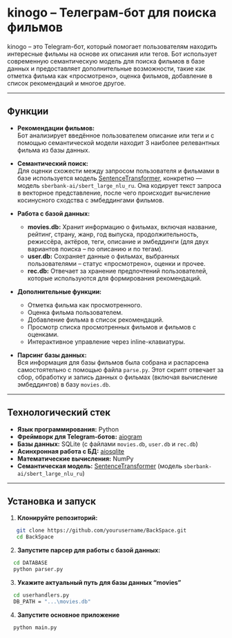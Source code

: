 # kinogo – Телеграм-бот для поиска фильмов

kinogo – это Telegram-бот, который помогает пользователям находить интересные фильмы на основе их описания или тегов. Бот использует современную семантическую модель для поиска фильмов в базе данных и предоставляет дополнительные возможности, такие как отметка фильма как «просмотрено», оценка фильмов, добавление в список рекомендаций и многое другое.

---

## Функции

- **Рекомендации фильмов:**  
  Бот анализирует введённое пользователем описание или теги и с помощью семантической модели находит 3 наиболее релевантных фильма из базы данных.

- **Семантический поиск:**  
  Для оценки схожести между запросом пользователя и фильмами в базе используется модель [SentenceTransformer](https://www.sbert.net/), конкретно — модель `sberbank-ai/sbert_large_nlu_ru`. Она кодирует текст запроса в векторное представление, после чего происходит вычисление косинусного сходства с эмбеддингами фильмов.

- **Работа с базой данных:**  
  - **movies.db:** Хранит информацию о фильмах, включая название, рейтинг, страну, жанр, год выпуска, продолжительность, режиссёра, актёров, теги, описание и эмбеддинги (для двух вариантов поиска – по описанию и по тегам).
  - **user.db:** Сохраняет данные о фильмах, выбранных пользователями – статус «просмотрено», оценки и прочее.
  - **rec.db:** Отвечает за хранение предпочтений пользователей, которые используются для формирования рекомендаций.

- **Дополнительные функции:**  
  - Отметка фильма как просмотренного.
  - Оценка фильма пользователем.
  - Добавление фильма в список рекомендаций.
  - Просмотр списка просмотренных фильмов и фильмов с оценками.
  - Интерактивное управление через inline-клавиатуры.

- **Парсинг базы данных:**  
  Вся информация для базы фильмов была собрана и распарсена самостоятельно с помощью файла `parse.py`. Этот скрипт отвечает за сбор, обработку и запись данных о фильмах (включая вычисление эмбеддингов) в базу `movies.db`.

---

## Технологический стек

- **Язык программирования:** Python
- **Фреймворк для Telegram-ботов:** [aiogram](https://docs.aiogram.dev/)
- **Базы данных:** SQLite (с файлами `movies.db`, `user.db` и `rec.db`)
- **Асинхронная работа с БД:** [aiosqlite](https://aiosqlite.omnilib.dev/)
- **Математические вычисления:** NumPy
- **Семантическая модель:** [SentenceTransformer](https://www.sbert.net/) (модель `sberbank-ai/sbert_large_nlu_ru`)

---

## Установка и запуск

1. **Клонируйте репозиторий:**
```bash
   git clone https://github.com/yourusername/BackSpace.git
   cd BackSpace
```
2. **Запустите парсер для работы с базой данных:**
```bash
  cd DATABASE
  python parser.py
```
3. **Укажите актуальный путь для базы данных “movies”**
```bash
  cd userhandlers.py
  DB_PATH = "...\movies.db"
```
4. **Запустите основное приложение**
```bash
  python main.py
```

